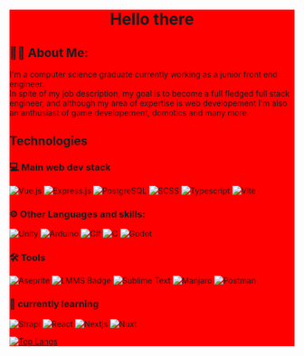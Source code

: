 <div style="background:red">
<div id="header" align="center">
  <h1>Hello there</h1>
</div>

## :technologist: About Me:
I'm a computer science graduate currently working as a junior front end engineer. <br>
In spite of my job description, my goal is to become a full fledged full stack engineer, and although my area of expertise is web developement I'm also an anthusiast of game developement, domotics and many more.

## Technologies

### :computer: Main web dev stack

![Vue.js](https://img.shields.io/badge/vuejs-%2335495e.svg?style=for-the-badge&logo=vuedotjs&logoColor=%234FC08D)
![Express.js](https://img.shields.io/badge/express.js-%23404d59.svg?style=for-the-badge&logo=express&logoColor=%2361DAFB)
![PostgreSQL](https://img.shields.io/badge/PostgreSQL-316192?style=for-the-badge&logo=postgresql&logoColor=white)
![SCSS](https://img.shields.io/badge/Sass-CC6699?style=for-the-badge&logo=sass&logoColor=white)
![Typescript](https://img.shields.io/badge/TypeScript-007ACC?style=for-the-badge&logo=typescript&logoColor=white)
![Vite](https://img.shields.io/badge/Vite-B73BFE?style=for-the-badge&logo=vite&logoColor=FFD62E)


### :gear: Other Languages and skills:

![Unity](https://img.shields.io/badge/unity-%23000000.svg?style=for-the-badge&logo=unity&logoColor=white)
![Arduino](https://img.shields.io/badge/-Arduino-00979D?style=for-the-badge&logo=Arduino&logoColor=white)
![C#](https://img.shields.io/badge/c%23-%23239120.svg?style=for-the-badge&logo=c-sharp&logoColor=white)
![C](https://img.shields.io/badge/c-%2300599C.svg?style=for-the-badge&logo=c&logoColor=white)
![Godot](https://img.shields.io/badge/Godot-478CBF?style=for-the-badge&logo=GodotEngine&logoColor=white)

<!--![JavaScript](https://img.shields.io/badge/javascript-%23323330.svg?style=for-the-badge&logo=javascript&logoColor=%23F7DF1E)-->

### :hammer_and_wrench: Tools

![Aseprite](https://img.shields.io/badge/Aseprite-FFFFFF?style=for-the-badge&logo=Aseprite&logoColor=#7D929E)
![LMMS Badge](https://img.shields.io/badge/LMMS-10B146?style=for-the-badge&logo=lmms&logoColor=fff)
![Sublime Text](https://img.shields.io/badge/sublime_text-%23575757.svg?style=for-the-badge&logo=sublime-text&logoColor=important)
![Manjaro](https://img.shields.io/badge/Manjaro-35BF5C?style=for-the-badge&logo=Manjaro&logoColor=white)
![Postman](https://img.shields.io/badge/Postman-FF6C37?style=for-the-badge&logo=Postman&logoColor=white)



### :blue_book: currently learning
![Strapi](https://img.shields.io/badge/strapi-2F2E8B?style=for-the-badge&logo=strapi&logoColor=white)
![React](https://img.shields.io/badge/React-20232A?style=for-the-badge&logo=react&logoColor=61DAFB)
![Nextjs](https://img.shields.io/badge/next%20js-000000?style=for-the-badge&logo=nextdotjs&logoColor=white)
![Nuxt](https://img.shields.io/badge/nuxt%20js-00C58E?style=for-the-badge&logo=nuxtdotjs&logoColor=white)
<!--![GTK]-->

<!-- 
### Find me here
![Itch.io](https://img.shields.io/badge/Itch.io-FA5C5C?style=for-the-badge&logo=itchdotio&logoColor=white)
-->

[![Top Langs](https://github-readme-stats.vercel.app/api/top-langs?username=guillermoVicenteGonzalez&langs_count=10&theme=radical&hide=ShaderLab,HLSL&layout=compact)](https://github.com/anuraghazra/github-readme)

<!--
![Anurag's GitHub stats](https://github-readme-stats.vercel.app/api?username=guillermoVicenteGonzalez&show_icons=true&theme=radical)
-->  

</div>
